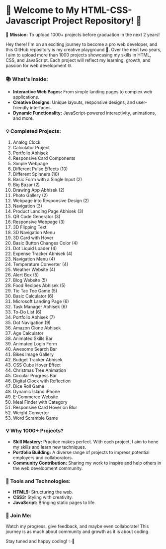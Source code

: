 # 🌟 Welcome to My HTML-CSS-Javascript Project Repository! 🌟

🚀 **Mission:** To upload 1000+ projects before graduation in the next 2 years!

Hey there! I'm on an exciting journey to become a pro web developer, and this GitHub repository is my creative playground 🎨. Over the next two years, I aim to upload more than 1000 projects showcasing my skills in HTML, CSS, and JavaScript. Each project will reflect my learning, growth, and passion for web development 🌐.

### 📚 **What's Inside:**
- **Interactive Web Pages:** From simple landing pages to complex web applications.
- **Creative Designs:** Unique layouts, responsive designs, and user-friendly interfaces.
- **Dynamic Functionality:** JavaScript-powered interactivity, animations, and more.

### 💡 **Completed Projects:**
1. Analog Clock
2. Calculator Project
3. Portfolio Abhisek
4. Responsive Card Components
5. Simple Webpage
6. Different Pulse Effects (10)
7. Different Spinners (10)
8. Basic Form with a Single Input (2)
9. Big Bazar (2)
10. Drawing App Abhisek (2)
11. Photo Gallery (2)
12. Webpage into Responsive Design (2)
13. Navigation (3)
14. Product Landing Page Abhisek (3)
15. QR Code Generator (3)
16. Responsive Webpage (3)
17. 3D Flipping Text
18. 3D Navigation Menu
19. 3D Card with Hover
20. Basic Button Changes Color (4)
21. Dot Liquid Loader (4)
22. Expense Tracker Abhisek (4)
23. Navigation Menu (4)
24. Temperature Converter (4)
25. Weather Website (4)
26. Alert Box (5)
27. Blog Website (5)
28. Food Recipes Abhisek (5)
29. Tic Tac Toe Game (5)
30. Basic Calculator (6)
31. Microsoft Landing Page (6)
32. Task Manager Abhisek (6)
33. To-Do List (6)
34. Portfolio Abhisek (7)
35. Dot Navigation (9)
36. Amazon Clone Abhisek
37. Age Calculator
38. Animated Skills Bar
39. Animated Login Form
40. Awesome Search Bar
41. Bikes Image Gallery
42. Budget Tracker Abhisek
43. CSS Cube Hover Effect
44. Christmas Tree Animation
45. Circular Progress Bar
46. Digital Clock with Reflection
47. Dice Roll Game
48. Dynamic Island iPhone
49. E-Commerce Website
50. Meal Finder with Category
51. Responsive Card Hover on Blur
52. Weight Converter
53. Word Scramble Game

### 💡 **Why 1000+ Projects?**
- **Skill Mastery:** Practice makes perfect. With each project, I aim to hone my skills and learn new techniques.
- **Portfolio Building:** A diverse range of projects to impress potential employers and collaborators.
- **Community Contribution:** Sharing my work to inspire and help others in the web development community.

### 🔧 **Tools and Technologies:**
- **HTML5:** Structuring the web.
- **CSS3:** Styling with creativity.
- **JavaScript:** Bringing static pages to life.

### 🌈 **Join Me:**
Watch my progress, give feedback, and maybe even collaborate! This journey is as much about community and growth as it is about coding.

Stay tuned and happy coding! ✨🚀

